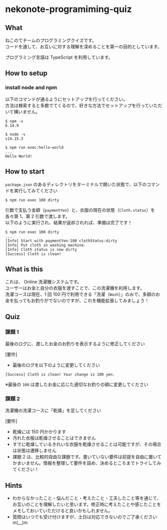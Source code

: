 # nekonote-programiming-quiz

## What

ねこのてチームのプログラミングクイズです。  
コードを通して、お互いに対する理解を深めることを第一の目的としています。

プログラミング言語は TypeScript を利用しています。

## How to setup

### install node and npm

以下のコマンドが通るようにセットアップを行ってください。  
方法は検索すると多数でてくるので、好きな方法でセットアップを行っていただいて構いません。

```
$ npm -v
6.14.9

$ node -v
v14.15.3

$ npm run exec:hello-world
...
Hello World!
```

## How to start

`package.json` のあるディレクトリをターミナルで開いた状態で、以下のコマンドを実行してみてください

```
$ npm run exec 100 dirty
```

引数で支払う金額（`paymentYen`）と、衣服の現在の状態（`Cloth.status`）を各々第 1、第 2 引数で渡します。  
以下のように実行され、結果が返却されれば、準備は完了です！

```
$ npm run exec 100 dirty
...
[Info] Start with paymentYen:100 clothStatus:dirty
[Info] Put cloth in washing machine.
[Info] Cloth status is now dirty
[Success] Cloth is clean!
```

## What is this

これは、 Online 洗濯機システムです。  
ユーザーはお金と自分の衣服を渡すことで、この洗濯機を利用します。  
洗濯コースは現在、1 回 100 円で利用できる「洗濯（`Wash`）」のみで、多額のお金を払ってもお釣りがでないのですが、これを機能拡張してみましょう！

## Quiz

### 課題 1

最後のログに、渡したお金のお釣りを表示するように修正してください

[要件]

-   最後のログを以下のように変更してください

```
[Success] Cloth is clean! Your change is 100 yen.
```

※最後の `100` は渡したお金に応じた適切なお釣りの額に変更してください

### 課題 2

洗濯機の洗濯コースに「乾燥」を足してください

[要件]

-   乾燥には 150 円かかります
-   汚れた衣服は乾燥させることはできません
-   すでに乾燥しているきれいな衣服を乾燥させることは可能ですが、その場合は状態は遷移しません
-   課題 2 は、比較的自由な課題です。書いていない要件は前提を自由に置いてかまいません。情報を整理して要件を詰め、決めるところまでトライしてみてください！

## Hints

-   わからなかったこと・悩んだこと・考えたこと・工夫したこと等を通じて、お互いのことを理解したいと思います。修正時に考えたことや感じたことをメモしておいていただけると良いかもしれません。
-   質問はいつでも受け付けますが、土日は対応できないのでご了承ください m(\_\_)m
